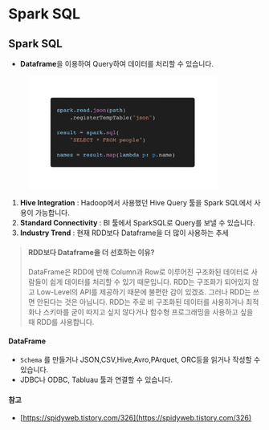 # Spark SQL

## Spark SQL

* **Dataframe**을 이용하여 Query하여 데이터를 처리할 수 있습니다.

<figure><img src="../.gitbook/assets/carbon-5.png" alt="" width="375"><figcaption></figcaption></figure>

1. **Hive Integration** : Hadoop에서 사용했던 Hive Query 툴을 Spark SQL에서 사용이 가능합니다.
2. **Standard Connectivity** : BI 툴에서 SparkSQL로 Query를 보낼 수 있습니다.
3. **Industry Trend** : 현재 RDD보다 Dataframe을 더 많이 사용하는 추세

> #### RDD보다 Dataframe을 더 선호하는 이유?
>
> DataFrame은 RDD에 반해 Column과 Row로 이루어진 구조화된 데이터로 사람들이 쉽게 데이터를 처리할 수 있기 때문입니다. RDD는 구조화가 되어있지 않고 Low-Level의 API를 제공하기 때문에 불편한 감이 있겠죠. 그러나 RDD는 쓰면 안된다는 것은 아닙니다. RDD는 주로 비 구조화된 데이터를 사용하거나 최적화나 스키마를 굳이 따지고 싶지 않다거나 함수형 프로그래밍을 사용하고 싶을 때 RDD를 사용합니다.&#x20;

#### DataFrame

* `Schema` 를 만들거나 JSON,CSV,Hive,Avro,PArquet, ORC등을 읽거나 작성할 수 있습니다.
* JDBC나 ODBC,  Tabluau 툴과 연결할 수 있습니다.



#### 참고

* [https://spidyweb.tistory.com/326](https://spidyweb.tistory.com/326)
